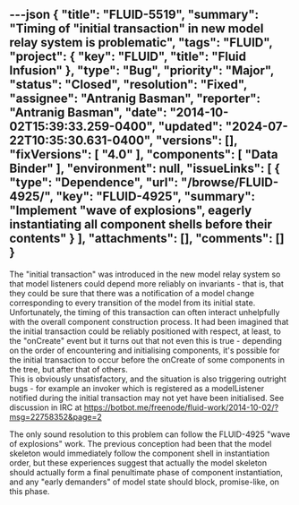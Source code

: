 ---json
{
  "title": "FLUID-5519",
  "summary": "Timing of \"initial transaction\" in new model relay system is problematic",
  "tags": "FLUID",
  "project": {
    "key": "FLUID",
    "title": "Fluid Infusion"
  },
  "type": "Bug",
  "priority": "Major",
  "status": "Closed",
  "resolution": "Fixed",
  "assignee": "Antranig Basman",
  "reporter": "Antranig Basman",
  "date": "2014-10-02T15:39:33.259-0400",
  "updated": "2024-07-22T10:35:30.631-0400",
  "versions": [],
  "fixVersions": [
    "4.0"
  ],
  "components": [
    "Data Binder"
  ],
  "environment": null,
  "issueLinks": [
    {
      "type": "Dependence",
      "url": "/browse/FLUID-4925/",
      "key": "FLUID-4925",
      "summary": "Implement \"wave of explosions\", eagerly instantiating all component shells before their contents"
    }
  ],
  "attachments": [],
  "comments": []
}
---
The "initial transaction" was introduced in the new model relay system so that model listeners could depend more reliably on invariants - that is, that they could be sure that there was a notification of a model change corresponding to every transition of the model from its initial state.\
Unfortunately, the timing of this transaction can often interact unhelpfully with the overall component construction process. It had been imagined that the initial transaction could be reliably positioned with respect, at least, to the "onCreate" event but it turns out that not even this is true - depending on the order of encountering and initialising components, it's possible for the initial transaction to occur before the onCreate of some components in the tree, but after that of others.\
This is obviously unsatisfactory, and the situation is also triggering outright bugs - for example an invoker which is registered as a modelListener notified during the initial transaction may not yet have been initialised. See discussion in IRC at <https://botbot.me/freenode/fluid-work/2014-10-02/?msg=22758352&page=2>

The only sound resolution to this problem can follow the FLUID-4925 "wave of explosions" work. The previous conception had been that the model skeleton would immediately follow the component shell in instantiation order, but these experiences suggest that actually the model skeleton should actually form a final penultimate phase of component instantiation, and any "early demanders" of model state should block, promise-like, on this phase.

        